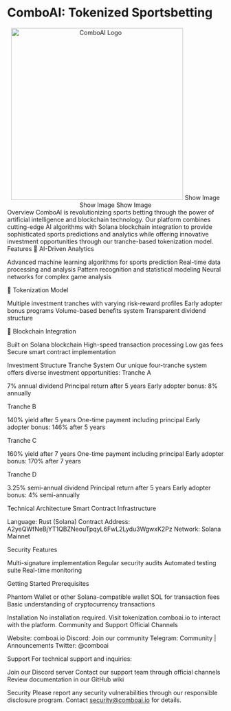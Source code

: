 # ComboAI: Tokenized Sportsbetting


<div align="center">
  <img src="https://comboai.io/wp-content/uploads/2024/09/comboai-header-logo-1.png" alt="ComboAI Logo" width="400"/>
Show Image
Show Image
Show Image
</div>
Overview
ComboAI is revolutionizing sports betting through the power of artificial intelligence and blockchain technology. Our platform combines cutting-edge AI algorithms with Solana blockchain integration to provide sophisticated sports predictions and analytics while offering innovative investment opportunities through our tranche-based tokenization model.
Features
🤖 AI-Driven Analytics

Advanced machine learning algorithms for sports prediction
Real-time data processing and analysis
Pattern recognition and statistical modeling
Neural networks for complex game analysis

💎 Tokenization Model

Multiple investment tranches with varying risk-reward profiles
Early adopter bonus programs
Volume-based benefits system
Transparent dividend structure

🔗 Blockchain Integration

Built on Solana blockchain
High-speed transaction processing
Low gas fees
Secure smart contract implementation

Investment Structure
Tranche System
Our unique four-tranche system offers diverse investment opportunities:
Tranche A

7% annual dividend
Principal return after 5 years
Early adopter bonus: 8% annually

Tranche B

140% yield after 5 years
One-time payment including principal
Early adopter bonus: 146% after 5 years

Tranche C

160% yield after 7 years
One-time payment including principal
Early adopter bonus: 170% after 7 years

Tranche D

3.25% semi-annual dividend
Principal return after 5 years
Early adopter bonus: 4% semi-annually

Technical Architecture
Smart Contract Infrastructure

Language: Rust (Solana)
Contract Address: A2yeQWfNeBjYT1QBZNeouTpqyL6FwL2Lydu3WgwxK2Pz
Network: Solana Mainnet

Security Features

Multi-signature implementation
Regular security audits
Automated testing suite
Real-time monitoring

Getting Started
Prerequisites

Phantom Wallet or other Solana-compatible wallet
SOL for transaction fees
Basic understanding of cryptocurrency transactions

Installation
No installation required. Visit tokenization.comboai.io to interact with the platform.
Community and Support
Official Channels

Website: comboai.io
Discord: Join our community
Telegram: Community | Announcements
Twitter: @comboai

Support
For technical support and inquiries:

Join our Discord server
Contact our support team through official channels
Review documentation in our GitHub wiki

Security
Please report any security vulnerabilities through our responsible disclosure program. Contact security@comboai.io for details.
